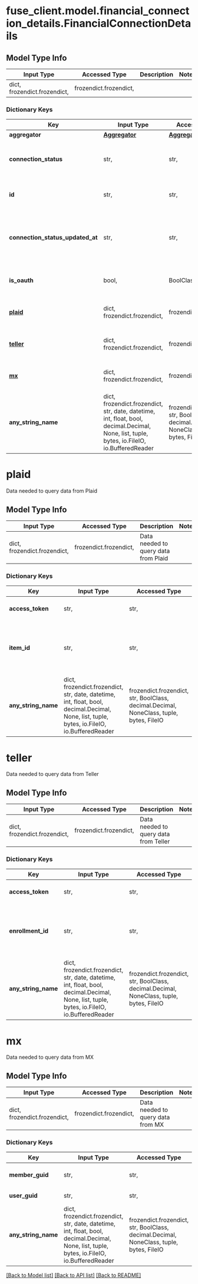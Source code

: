 # fuse_client.model.financial_connection_details.FinancialConnectionDetails

## Model Type Info
Input Type | Accessed Type | Description | Notes
------------ | ------------- | ------------- | -------------
dict, frozendict.frozendict,  | frozendict.frozendict,  |  | 

### Dictionary Keys
Key | Input Type | Accessed Type | Description | Notes
------------ | ------------- | ------------- | ------------- | -------------
**aggregator** | [**Aggregator**](Aggregator.md) | [**Aggregator**](Aggregator.md) |  | 
**connection_status** | str,  | str,  | Connection status of the current financial connection | must be one of ["connected", "disconnected", "finished", ] 
**id** | str,  | str,  | The fuse financial connection id. | 
**connection_status_updated_at** | str,  | str,  | Last time the connection status was updated in ISO-8601 format. | 
**is_oauth** | bool,  | BoolClass,  | Whether this is an oauth connection | 
**[plaid](#plaid)** | dict, frozendict.frozendict,  | frozendict.frozendict,  | Data needed to query data from Plaid | [optional] 
**[teller](#teller)** | dict, frozendict.frozendict,  | frozendict.frozendict,  | Data needed to query data from Teller | [optional] 
**[mx](#mx)** | dict, frozendict.frozendict,  | frozendict.frozendict,  | Data needed to query data from MX | [optional] 
**any_string_name** | dict, frozendict.frozendict, str, date, datetime, int, float, bool, decimal.Decimal, None, list, tuple, bytes, io.FileIO, io.BufferedReader | frozendict.frozendict, str, BoolClass, decimal.Decimal, NoneClass, tuple, bytes, FileIO | any string name can be used but the value must be the correct type | [optional]

# plaid

Data needed to query data from Plaid

## Model Type Info
Input Type | Accessed Type | Description | Notes
------------ | ------------- | ------------- | -------------
dict, frozendict.frozendict,  | frozendict.frozendict,  | Data needed to query data from Plaid | 

### Dictionary Keys
Key | Input Type | Accessed Type | Description | Notes
------------ | ------------- | ------------- | ------------- | -------------
**access_token** | str,  | str,  | Access token for Plaid | 
**item_id** | str,  | str,  | ID of the item associated with the access token in Plaid | 
**any_string_name** | dict, frozendict.frozendict, str, date, datetime, int, float, bool, decimal.Decimal, None, list, tuple, bytes, io.FileIO, io.BufferedReader | frozendict.frozendict, str, BoolClass, decimal.Decimal, NoneClass, tuple, bytes, FileIO | any string name can be used but the value must be the correct type | [optional]

# teller

Data needed to query data from Teller

## Model Type Info
Input Type | Accessed Type | Description | Notes
------------ | ------------- | ------------- | -------------
dict, frozendict.frozendict,  | frozendict.frozendict,  | Data needed to query data from Teller | 

### Dictionary Keys
Key | Input Type | Accessed Type | Description | Notes
------------ | ------------- | ------------- | ------------- | -------------
**access_token** | str,  | str,  | Access token for Teller | 
**enrollment_id** | str,  | str,  | Enrollment ID associated with the access token in Teller | 
**any_string_name** | dict, frozendict.frozendict, str, date, datetime, int, float, bool, decimal.Decimal, None, list, tuple, bytes, io.FileIO, io.BufferedReader | frozendict.frozendict, str, BoolClass, decimal.Decimal, NoneClass, tuple, bytes, FileIO | any string name can be used but the value must be the correct type | [optional]

# mx

Data needed to query data from MX

## Model Type Info
Input Type | Accessed Type | Description | Notes
------------ | ------------- | ------------- | -------------
dict, frozendict.frozendict,  | frozendict.frozendict,  | Data needed to query data from MX | 

### Dictionary Keys
Key | Input Type | Accessed Type | Description | Notes
------------ | ------------- | ------------- | ------------- | -------------
**member_guid** | str,  | str,  | Member GUID for MX | 
**user_guid** | str,  | str,  | User GUID for MX | 
**any_string_name** | dict, frozendict.frozendict, str, date, datetime, int, float, bool, decimal.Decimal, None, list, tuple, bytes, io.FileIO, io.BufferedReader | frozendict.frozendict, str, BoolClass, decimal.Decimal, NoneClass, tuple, bytes, FileIO | any string name can be used but the value must be the correct type | [optional]

[[Back to Model list]](../../README.md#documentation-for-models) [[Back to API list]](../../README.md#documentation-for-api-endpoints) [[Back to README]](../../README.md)

